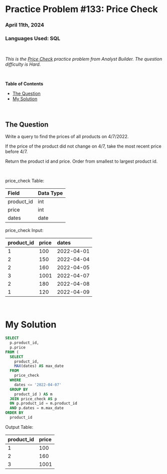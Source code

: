 # **Practice Problem #133: Price Check**
### April 11th, 2024
### Languages Used: SQL

<br>

*This is the [Price Check](https://www.analystbuilder.com/questions/price-check-MLrTj) practice problem from Analyst Builder. The question difficulty is Hard.*

<br>

**Table of Contents**

-   [The Question](#the-question)
-   [My Solution](#my-solution)
  
<br>

## The Question

Write a query to find the prices of all products on 4/7/2022.

If the price of the product did not change on 4/7, take the most recent price before 4/7.

Return the product id and price. Order from smallest to largest product id.

<br>

price_check Table:

| Field      | Data Type |
| :--------- | :-------- |
| product_id | int       |
| price      | int       |
| dates      | date      |

price_check Input:

| product_id | price | dates      |
| :--------- | :---- | :--------- |
| 1          | 100   | 2022-04-01 |
| 2          | 150   | 2022-04-04 |
| 2          | 160   | 2022-04-05 |
| 3          | 1001  | 2022-04-07 |
| 2          | 180   | 2022-04-08 |
| 1          | 120   | 2022-04-09 |


<br>

# My Solution

``` SQL
SELECT
  p.product_id,
  p.price
FROM (
  SELECT
    product_id,
    MAX(dates) AS max_date
  FROM
    price_check
  WHERE 
    dates <= '2022-04-07'
  GROUP BY
    product_id ) AS m
  JOIN price_check AS p 
  ON p.product_id = m.product_id
  AND p.dates = m.max_date
ORDER BY
  product_id
```

Output Table:

| product_id | price |
| :--------- | :---- |
| 1          | 100   |
| 2          | 160   |
| 3          | 1001  |